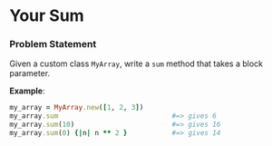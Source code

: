 # Your Sum

### Problem Statement
Given a custom class `MyArray`, 
write a `sum` method that takes a block parameter.

**Example**: 

```ruby
my_array = MyArray.new([1, 2, 3]) 
my_array.sum                            #=> gives 6 
my_array.sum(10)                        #=> gives 16 
my_array.sum(0) {|n| n ** 2 }           #=> gives 14
```